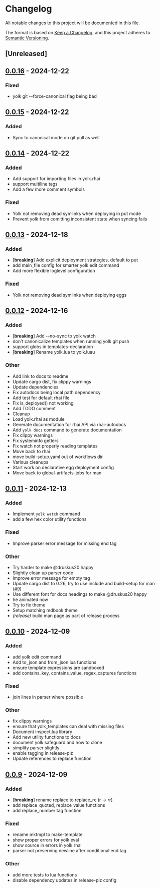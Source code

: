 # Changelog

All notable changes to this project will be documented in this file.

The format is based on [Keep a Changelog](https://keepachangelog.com/en/1.0.0/),
and this project adheres to [Semantic Versioning](https://semver.org/spec/v2.0.0.html).

## [Unreleased]

## [0.0.16](https://github.com/elkowar/yolk/compare/v0.0.15...v0.0.16) - 2024-12-22

### Fixed

- yolk git --force-canonical flag being bad

## [0.0.15](https://github.com/elkowar/yolk/compare/v0.0.14...v0.0.15) - 2024-12-22

### Added

- Sync to canonical mode on git pull as well

## [0.0.14](https://github.com/elkowar/yolk/compare/v0.0.13...v0.0.14) - 2024-12-22

### Added

- Add support for importing files in yolk.rhai
- support multiline tags
- Add a few more comment symbols

### Fixed

- Yolk not removing dead symlinks when deploying in put mode
- Prevent yolk from comitting inconsistent state when syncing fails

## [0.0.13](https://github.com/elkowar/yolk/compare/v0.0.12...v0.0.13) - 2024-12-18

### Added

- [**breaking**] Add explicit deployment strategies, default to put
- add main_file config for smarter yolk edit command
- Add more flexible loglevel configuration

### Fixed

- Yolk not removing dead symlinks when deploying eggs

## [0.0.12](https://github.com/elkowar/yolk/compare/v0.0.11...v0.0.12) - 2024-12-16

### Added

- [**breaking**] Add --no-sync to yolk watch
- don't canonicalize templates when running yolk git push
- support globs in templates-declaration
- [**breaking**] Rename yolk.lua to yolk.luau

### Other

- Add link to docs to readme
- Update cargo dist, fix clippy warnings
- Update dependencies
- Fix autodocs being local path dependency
- Add test for default rhai file
- Fix is_deployed() not working
- Add TODO comment
- Cleanup
- Load yolk.rhai as module
- Generate documentation for rhai API via rhai-autodocs
- Add `yolk docs` command to generate documentation
- Fix clippy warnings
- Fix systeminfo getters
- Fix watch not properly reading templates
- Move back to rhai
- move build-setup.yaml out of workflows dir
- Various cleanups
- Start work on declarative egg deployment config
- Move back to global-artifacts-jobs for man

## [0.0.11](https://github.com/elkowar/yolk/compare/v0.0.10...v0.0.11) - 2024-12-13

### Added

- Implement `yolk watch` command
- add a few hex color utility functions

### Fixed

- Improve parser error message for missing end tag

### Other

- Try harder to make @druskus20 happy
- Slightly clean up parser code
- Improve error message for empty tag
- Update cargo dist to 0.26, try to use include and build-setup for man ([#9](https://github.com/elkowar/yolk/pull/9))
- Use different font for docs headings to make @druskus20 happy
- he animated now
- Try to fix theme
- Setup matching mdbook theme
- *(release)* build man page as part of release process

## [0.0.10](https://github.com/elkowar/yolk/compare/v0.0.9...v0.0.10) - 2024-12-09

### Added

- add yolk edit command
- Add to_json and from_json lua functions
- ensure template expressions are sandboxed
- add contains_key, contains_value, regex_captures functions

### Fixed

- join lines in parser where possible

### Other

- fix clippy warnings
- ensure that yolk_templates can deal with missing files
- Document inspect.lua library
- Add new utility functions to docs
- document yolk safeguard and how to clone
- simplify parser slightly
- enable tagging in release-plz
- Update references to replace function

## [0.0.9](https://github.com/elkowar/yolk/compare/v0.0.8...v0.0.9) - 2024-12-09

### Added

- [**breaking**] rename replace to replace_re (r -> rr)
- add replace_quoted, replace_value functions
- add replace_number tag function

### Fixed

- rename mktmpl to make-template
- show proper errors for yolk eval
- show source in errors in yolk.rhai
- parser not preserving newline after conditional end tag

### Other

- add more tests to lua functions
- disable dependency updates in release-plz config
